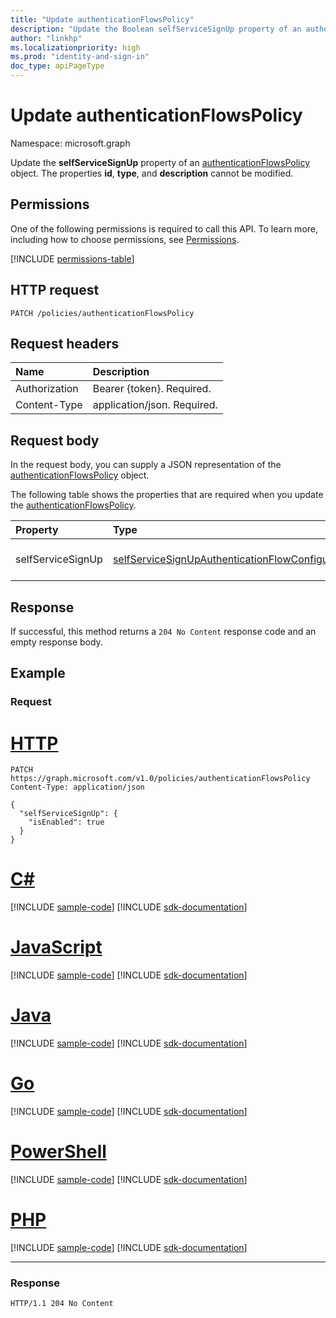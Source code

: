 ```yaml
---
title: "Update authenticationFlowsPolicy"
description: "Update the Boolean selfServiceSignUp property of an authenticationFlowsPolicy object."
author: "linkhp"
ms.localizationpriority: high
ms.prod: "identity-and-sign-in"
doc_type: apiPageType
---
```


# Update authenticationFlowsPolicy

Namespace: microsoft.graph

Update the **selfServiceSignUp** property of an [authenticationFlowsPolicy](../resources/authenticationflowspolicy.md) object. The properties **id**, **type**, and **description** cannot be modified.

## Permissions

One of the following permissions is required to call this API. To learn more, including how to choose permissions, see [Permissions](/graph/permissions-reference).

<!-- { "blockType": "permissions", "name": "authenticationflowspolicy_update" } -->
[!INCLUDE [permissions-table](../includes/permissions/authenticationflowspolicy-update-permissions.md)]

## HTTP request

<!-- {
  "blockType": "ignored"
}
-->

``` http
PATCH /policies/authenticationFlowsPolicy
```

## Request headers

|Name|Description|
|:---|:---|
|Authorization|Bearer {token}. Required.|
|Content-Type|application/json. Required.|

## Request body

In the request body, you can supply a JSON representation of the [authenticationFlowsPolicy](../resources/authenticationflowspolicy.md) object.

The following table shows the properties that are required when you update the [authenticationFlowsPolicy](../resources/authenticationflowspolicy.md).

|Property|Type|Description|
|:---|:---|:---|
|selfServiceSignUp|[selfServiceSignUpAuthenticationFlowConfiguration](../resources/selfservicesignupauthenticationflowconfiguration.md)|Self-service sign-up configuration.|

## Response

If successful, this method returns a `204 No Content` response code and an empty response body.

## Example

### Request


# [HTTP](#tab/http)
<!-- {
  "blockType": "request",
  "name": "update_authenticationflowspolicy"
}
-->

```http
PATCH https://graph.microsoft.com/v1.0/policies/authenticationFlowsPolicy
Content-Type: application/json

{
  "selfServiceSignUp": {
    "isEnabled": true
  }
}
```

# [C#](#tab/csharp)
[!INCLUDE [sample-code](../includes/snippets/csharp/update-authenticationflowspolicy-csharp-snippets.md)]
[!INCLUDE [sdk-documentation](../includes/snippets/snippets-sdk-documentation-link.md)]

# [JavaScript](#tab/javascript)
[!INCLUDE [sample-code](../includes/snippets/javascript/update-authenticationflowspolicy-javascript-snippets.md)]
[!INCLUDE [sdk-documentation](../includes/snippets/snippets-sdk-documentation-link.md)]

# [Java](#tab/java)
[!INCLUDE [sample-code](../includes/snippets/java/update-authenticationflowspolicy-java-snippets.md)]
[!INCLUDE [sdk-documentation](../includes/snippets/snippets-sdk-documentation-link.md)]

# [Go](#tab/go)
[!INCLUDE [sample-code](../includes/snippets/go/update-authenticationflowspolicy-go-snippets.md)]
[!INCLUDE [sdk-documentation](../includes/snippets/snippets-sdk-documentation-link.md)]

# [PowerShell](#tab/powershell)
[!INCLUDE [sample-code](../includes/snippets/powershell/update-authenticationflowspolicy-powershell-snippets.md)]
[!INCLUDE [sdk-documentation](../includes/snippets/snippets-sdk-documentation-link.md)]

# [PHP](#tab/php)
[!INCLUDE [sample-code](../includes/snippets/php/update-authenticationflowspolicy-php-snippets.md)]
[!INCLUDE [sdk-documentation](../includes/snippets/snippets-sdk-documentation-link.md)]

---

### Response

<!-- {
  "blockType": "response",
  "truncated": true
} -->

``` http
HTTP/1.1 204 No Content
```
